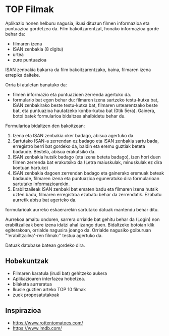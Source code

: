 # TOP Filmak

Aplikazio honen helburu nagusia, ikusi dituzun filmen informazioa eta puntuazioa gordetzea da. Film bakoitzarentzat, honako informazioa gorde behar da: 
- filmaren izena
- ISAN zenbakia (8 digitu)
- urtea
- zure puntuazioa

ISAN zenbakia bakarra da film bakoitzarentzako, baina, filmaren izena errepika daiteke.

Orria bi ataletan banatuko da:  
- filmen informazio eta puntuazioen zerrenda agertuko da.  
- formulario bat egon behar du: filmaren izena sartzeko testu-kutxa bat, ISAN zenbakirako beste testu-kutxa bat, filmaren urtearentzako beste bat, eta puntuazioa hautatzeko konbo-kutxa bat (0tik 5era). Gainera, botoi batek formularioa bidaltzea ahalbidetu behar du.

Formularioa bidaltzen den bakoitzean:

1. Izena eta ISAN zenbakia oker badago, abisua agertuko da.  
3. Sartutako ISAN-a zerrendan ez badago eta ISAN zenbakia sartu bada, erregistro berri bat gordeko da, baldin eta eremu guztiak beteta badaude. Bestela, abisua erakutsiko da.  
4. ISAN zenbakia hutsik badago (eta izena beteta badago), izen hori duen filmen zerrenda bat erakutsiko da (Letra maiuskulak, minuskulak ez dira kontuan hartuko)
5. ISAN zenbakia dagoen zerrendan badago eta gainerako eremuak beteak badaude, filmaren izena eta puntuazioa eguneratuko dira formularioan sartutako informazioarekin.  
6. Erabiltzaileak ISAN zenbaki bat ematen badu eta filmaren izena hutsik uzten badu, filmaren erregistroa ezabatu behar da zerrendatik. Ezabatu aurretik abisu bat agerteko da.  

formularioak aurreko eskaerarekin sartutako datuak mantendu behar ditu.  

Aurrekoa amaitu ondoren, sarrera orrialde bat gehitu behar da (Login) non erabiltzaileak bere izena idatzi ahal izango duen. Bidaltzeko botoian klik egiterakoan, orrialde nagusira joango da. Orrialde nagusiko goiburuan "'erabiltzailea'-ren filmak:" testua agertuko da.

Datuak datubase batean gordeko dira.

## Hobekuntzak

- Filmaren karatula (irudi bat) gehitzeko aukera
- Aplikazioaren interfazea hobetzea.
- bilaketa aurreratua
- Ikusle guztien arteko TOP 10 filmak
- zuek proposatutakoak

## Inspirazioa

- https://www.rottentomatoes.com/
- https://www.imdb.com/
